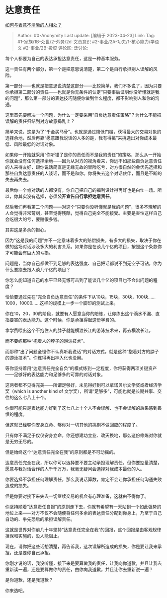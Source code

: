 # 达意责任
[如何与表意不清晰的人相处？](https://www.zhihu.com/question/597272355/answer/2997235157)

> Author: #0-Anonymity
> Last update: [编辑于 2023-04-23]
> Link:
> Tag: #1-家族/1B-处世/2-外务/2d-文责意识 #2-事业/2A-功夫/1-核心能力/学语文 #2-事业/2B-投资 
> 评论区:
> 泛讨论:

每个人都要为自己的表达承担达意责任，这是一种基本服务。

这一责任有两个部分，第一个是把意思说清楚，第二个是自行承担别人误解的风险。

第一部分——也就是把意思说清楚这部分——比较简单，我们不多说了，因为只要你承担第二部分的责任——也就是你无条件的认定“只要事后证明你没听懂就是我的问题”，那么第一部分的表达技巧随便你做到什么程度，都不影响别人和你的沟通。

这里首先要解决一个问题，为什么一定要采用“自负达意责任策略”？为什么不能把误解的责任归结到对方故意捣乱上？

简单来说，这是为了“千金买马骨”。也就是通过降低门槛，获得最大的交易对象的选择余地，然后再靠“愿意跟我说话的人多的是，我有得挑”来挑选出对你成本最低、风险最低的对话对象。

如果你一开始就采用“你听错了是你的责任而不是我的责任”的策略，那么从一开始你就会没有任何选择余地——因为从对方的视角看来，你远不如那些自负达意责任的人来得友好，跟你说话简直是无缘无故的冒险吃亏，对方很自然的会优先选择和那些自负达意责任的人谈话，而不是和你。你将失去这个对话伙伴，而且是不断的失去再失去。

最后你一个肯对话的人都没有，你自己把自己的福利设计得再好也是白忙一场。所以，你其实没有选择，必须**公开宣告自行承担达意责任**。

然后我们再看第二个问题——对这个“只要你没听懂就是我的问题”，很多不理解的人会觉得非常苛刻，甚至觉得残酷，觉得自己完全不能接受。主要是害怕这样自己会吃很大的亏，要赔很多钱。

其实这是多余的担心。

因为“这是我的问题”并不一定意味着多大的赔偿损失。有多大的损失，取决于你在做的这场对话涉及多大的利害关系。如果你是在谈几个亿的项目，按照这个条款你才可能会有巨大的亏损。

问题是，当你自己都做不到足够的表达强度、自己把话都说不到无空子可钻，你为什么要跑去跟人谈几个亿的项目？

你怎么能知道自己的水平已经无懈可击到了能谈几个亿的项目也不会出问题的程度？

恰恰要通过先在“完全自负达意责任”的条件下从10块，15块，30块，100块……1000，10000……这样的规模上一步一个脚印的测试上来。

你在10，20，30的阶段，就要有人愿意当你的陪练，让你练出这个滴水不漏、直指要害的表达能力。这个时候，你是承担得起这份学费的。

拿学费喂出这个不抱住人的脖子就能横渡长江的游泳技术来，再去横渡长江。

而不要练那种“抱着人的脖子的游泳技术”。

而那种“出了问题全怪你不认真听我说话”的对话方式，就是这种“抱着对方的脖子的游泳技术”。你练得再出神入化也没用。

等你坚持着用“达意责任完全自负“的模式练到一定程度，你将获得两项关键资产——足够好的表达能力和足够多的可靠的对话对象。

这两者都不见得完美——所谓足够好，未见得好到可以拿诺贝尔文学奖或者经济学奖（which is another kind of 文学奖），所谓“足够多”，可能也就是长期共事、交往的这么七八上十个。

你很可能只是表达能力好到了这七八上十个人不会误解、也不会误解的后果感到畏惧的程度。

但这就已经够你安身立命、够你对一切其他的挑剔不做回应的程度了。

只有你不满足于仅仅安身立命，你还想建功立业、改天换地，那么这份修炼对你就是无穷无尽的。

但是始终这个“达意责任完全在我”的原则都是不可动摇的。

达意责任完全在我，所以你可以选择要不要主动承担理解责任。但你要掂量清楚，愿意与我对话合作的人千千万万，我毫无疑问会选择对我成本最低的人。

你要选择不承担任何理解责任，那么我说话算数，肯定不会让你承担任何沟通失败造成的损失。

但是你要对接下来失去一切继续交易的机会有心理准备，这就由不得你了。

你坚持顺着“达意责任自担”的原则走下去，你就有希望有一天站到一个如此强势的地位上来——对方不仅不会随便将任何多余的表达责任分配到你身上，乃至于自己自动的、争先恐后的承担误解责任。

这就是世界对你前几十年坚持“达意责任完全在我”的回报，这个回报是由客观规律担保和实施的，没人能阻止。

现在，请你把这些话想清楚，再告诉我，这次误解所造成的损失，你是要让我来承担，还是要你自己承担。

你刚才说的话，我没听懂，接下来是要算做我的责任，让我向你道歉，并且让我去重新读一遍，还是要算做你的责任，由你向我道歉，并且让你去重新说一遍？

是你道歉，还是我道歉？

你来选吧。
